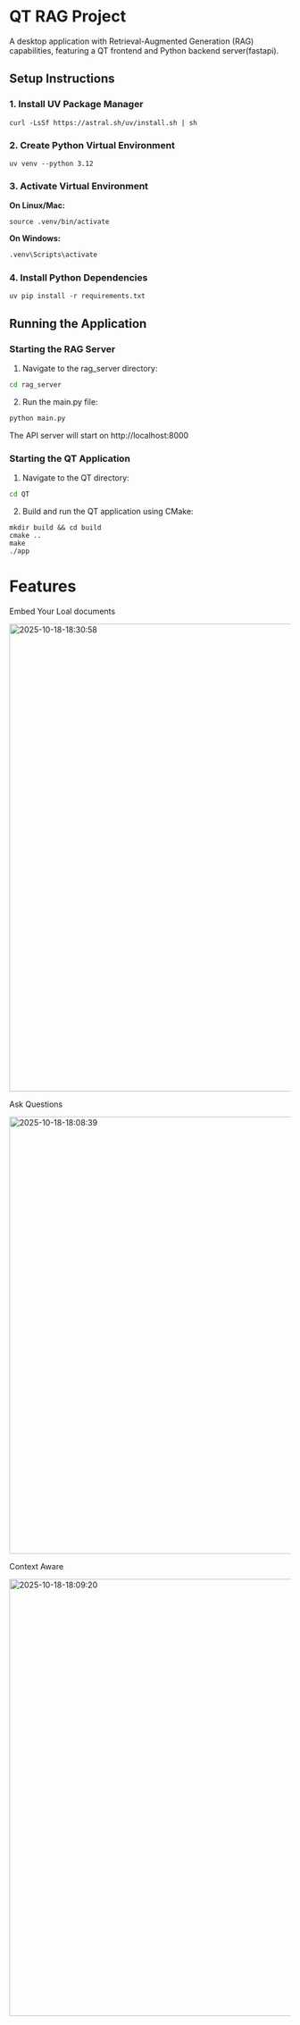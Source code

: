 
# QT RAG Project

A desktop application with Retrieval-Augmented Generation (RAG) capabilities, featuring a QT frontend and Python backend server(fastapi).

## Setup Instructions

### 1. Install UV Package Manager
```
curl -LsSf https://astral.sh/uv/install.sh | sh
```

### 2. Create Python Virtual Environment
```
uv venv --python 3.12
```

### 3. Activate Virtual Environment
**On Linux/Mac:**
```
source .venv/bin/activate
```

**On Windows:**
```cmd
.venv\Scripts\activate
```

### 4. Install Python Dependencies
```
uv pip install -r requirements.txt
```

## Running the Application

### Starting the RAG Server
1. Navigate to the rag_server directory:
```bash
cd rag_server
```

2. Run the main.py file:
```bash
python main.py
```
The API server will start on http://localhost:8000

### Starting the QT Application
1. Navigate to the QT directory:
```bash
cd QT
```

2. Build and run the QT application using CMake:
```
mkdir build && cd build
cmake ..
make
./app
```
# Features

Embed Your Loal documents

<img width="1479" height="838" alt="2025-10-18-18:30:58" src="https://github.com/user-attachments/assets/66561c5d-f60a-4035-a9c3-ee459095c772" />

Ask Questions

<img width="1397" height="783" alt="2025-10-18-18:08:39" src="https://github.com/user-attachments/assets/bc02fcd0-2654-4a28-9249-7af5882b1843" />

Context Aware

<img width="1397" height="783" alt="2025-10-18-18:09:20" src="https://github.com/user-attachments/assets/a440fc23-ab9a-4b9d-957b-f16730a69773" />



